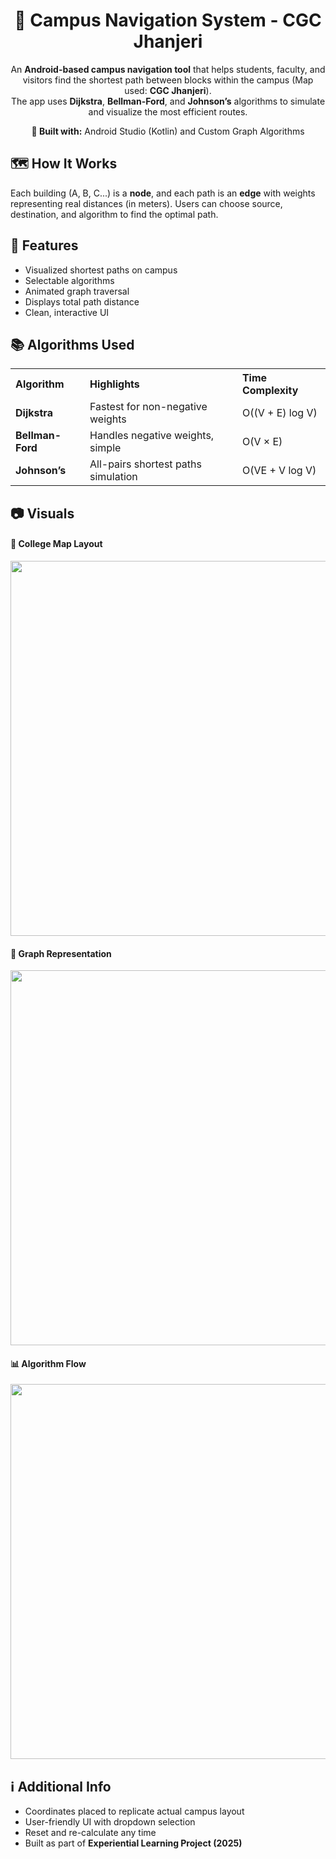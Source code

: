<h1 align="center">🧭 Campus Navigation System - CGC Jhanjeri</h1> <p align="center"> An <b>Android-based campus navigation tool</b> that helps students, faculty, and visitors find the shortest path between blocks within the campus (Map used: <b>CGC Jhanjeri</b>).<br> The app uses <b>Dijkstra</b>, <b>Bellman-Ford</b>, and <b>Johnson’s</b> algorithms to simulate and visualize the most efficient routes. </p> <p align="center"><b>📍 Built with:</b> Android Studio (Kotlin) and Custom Graph Algorithms</p>
<h2>🗺️ How It Works</h2>
Each building (A, B, C...) is a <b>node</b>, and each path is an <b>edge</b> with weights representing real distances (in meters).
Users can choose source, destination, and algorithm to find the optimal path.

<h2>📌 Features</h2> <ul> <li>Visualized shortest paths on campus</li> <li>Selectable algorithms</li> <li>Animated graph traversal</li> <li>Displays total path distance</li> <li>Clean, interactive UI</li> </ul>
<h2>📚 Algorithms Used</h2> <table> <tr> <th align="left">Algorithm</th> <th align="left">Highlights</th> <th align="left">Time Complexity</th> </tr> <tr> <td><b>Dijkstra</b></td> <td>Fastest for non-negative weights</td> <td>O((V + E) log V)</td> </tr> <tr> <td><b>Bellman-Ford</b></td> <td>Handles negative weights, simple</td> <td>O(V × E)</td> </tr> <tr> <td><b>Johnson’s</b></td> <td>All-pairs shortest paths simulation</td> <td>O(VE + V log V)</td> </tr> </table>
<h2>📷 Visuals</h2> <h4>🏫 College Map Layout</h4> <img src="CampusNavigationSystem/app/src/main/res/drawable/ic_college_map.jpeg" width="600"/> <h4>🔗 Graph Representation</h4> <img src="CampusNavigationSystem/app/src/main/res/drawable/ic_campus_graph.jpeg" width="600"/> <h4>📊 Algorithm Flow</h4> <img src="CampusNavigationSystem/app/src/main/res/drawable/ic_algorithm_used.jpeg" width="600"/>
<h2>ℹ️ Additional Info</h2> <ul> <li>Coordinates placed to replicate actual campus layout</li> <li>User-friendly UI with dropdown selection</li> <li>Reset and re-calculate any time</li> <li>Built as part of <b>Experiential Learning Project (2025)</b></li> </ul>
